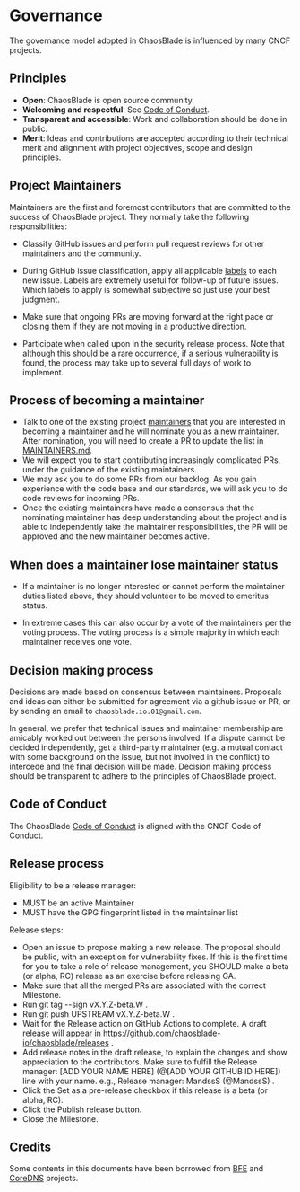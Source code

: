 # Governance

The governance model adopted in ChaosBlade is influenced by many CNCF projects.

## Principles

- **Open**: ChaosBlade is open source community.
- **Welcoming and respectful**: See [Code of Conduct](https://github.com/cncf/foundation/blob/master/code-of-conduct.md).
- **Transparent and accessible**: Work and collaboration should be done in public.
- **Merit**: Ideas and contributions are accepted according to their technical merit
  and alignment with project objectives, scope and design principles.

## Project Maintainers

Maintainers are the first and foremost contributors that are committed to the success of ChaosBlade project.
They normally take the following responsibilities:

- Classify GitHub issues and perform pull request reviews for other maintainers and the community.

- During GitHub issue classification, apply all applicable [labels](https://github.com/chaosblade-io/chaosblade/labels)
  to each new issue. Labels are extremely useful for follow-up of future issues. Which labels to apply
  is somewhat subjective so just use your best judgment.

- Make sure that ongoing PRs are moving forward at the right pace or closing them if they are not
  moving in a productive direction.

- Participate when called upon in the security release process. Note
  that although this should be a rare occurrence, if a serious vulnerability is found, the process
  may take up to several full days of work to implement.

## Process of becoming a maintainer

- Talk to one of the existing project [maintainers](MAINTAINERS.md) that you are interested in becoming a
  maintainer and he will nominate you as a new maintainer. After nomination, you will need to
  create a PR to update the list in [MAINTAINERS.md](MAINTAINERS.md).
- We will expect you to start contributing increasingly complicated PRs, under the guidance
  of the existing maintainers.
- We may ask you to do some PRs from our backlog. As you gain experience with the code base and our standards,
  we will ask you to do code reviews for incoming PRs.
- Once the existing maintainers have made a consensus that the nominating maintainer has deep understanding
  about the project and is able to independently take the maintainer responsibilities,
  the PR will be approved and the new maintainer becomes active.

## When does a maintainer lose maintainer status

- If a maintainer is no longer interested or cannot perform the maintainer duties listed above, they
should volunteer to be moved to emeritus status.

- In extreme cases this can also occur by a vote of the maintainers per the voting process. The voting
process is a simple majority in which each maintainer receives one vote.

## Decision making process

Decisions are made based on consensus between maintainers.
Proposals and ideas can either be submitted for agreement via a github issue or PR,
or by sending an email to `chaosblade.io.01@gmail.com`.

In general, we prefer that technical issues and maintainer membership are amicably worked out between the persons involved.
If a dispute cannot be decided independently, get a third-party maintainer (e.g. a mutual contact with some background
on the issue, but not involved in the conflict) to intercede and the final decision will be made.
Decision making process should be transparent to adhere to the principles of ChaosBlade project.

## Code of Conduct

The ChaosBlade [Code of Conduct](CODE_OF_CONDUCT.md) is aligned with the CNCF Code of Conduct.

## Release process
Eligibility to be a release manager:

- MUST be an active Maintainer
- MUST have the GPG fingerprint listed in the maintainer list

Release steps:

- Open an issue to propose making a new release. The proposal should be public, with an exception for vulnerability fixes. If this is the first time for you to take a role of release management, you SHOULD make a beta (or alpha, RC) release as an exercise before releasing GA.
- Make sure that all the merged PRs are associated with the correct Milestone.
- Run git tag --sign vX.Y.Z-beta.W .
- Run git push UPSTREAM vX.Y.Z-beta.W .
- Wait for the Release action on GitHub Actions to complete. A draft release will appear in https://github.com/chaosblade-io/chaosblade/releases .
- Add release notes in the draft release, to explain the changes and show appreciation to the contributors. Make sure to fulfill the Release manager: [ADD YOUR NAME HERE] (@[ADD YOUR GITHUB ID HERE]) line with your name. e.g., Release manager: MandssS (@MandssS) .
- Click the Set as a pre-release checkbox if this release is a beta (or alpha, RC).
- Click the Publish release button.
- Close the Milestone.


## Credits

Some contents in this documents have been borrowed from [BFE](https://github.com/bfenetworks/bfe/blob/develop/GOVERNANCE.md) and [CoreDNS](https://github.com/coredns/coredns/blob/master/GOVERNANCE.md) projects.
